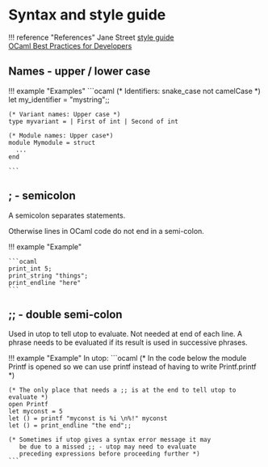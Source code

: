 # Syntax and style guide

!!! reference "References"
    Jane Street [style guide](https://opensource.janestreet.com/standards/)     
    [OCaml Best Practices for Developers](https://wiki.xenproject.org/wiki/OCaml_Best_Practices_for_Developers)

## Names - upper / lower case
!!! example "Examples"
    ```ocaml
    (* Identifiers: snake_case not camelCase *)
    let my_identifier = "mystring";;
    
    (* Variant names: Upper case *)
    type myvariant = | First of int | Second of int
    
    (* Module names: Upper case*)
    module Mymodule = struct
      ...
    end
      
    ```
  

## ; - semicolon
A semicolon separates statements.

Otherwise lines in OCaml code do not end in a semi-colon.

!!! example "Example"

    ```ocaml
    print_int 5;
    print_string "things";
    print_endline "here"
    ```
## ;; - double semi-colon

Used in utop to tell utop to evaluate.
Not needed at end of each line.
A phrase needs to be evaluated if its result is used in successive phrases.
    
!!! example "Example"
    In utop:
    ```ocaml
    (* In the code below the module Printf is opened so 
    we can use printf instead of having to write Printf.printf *)
    
    (* The only place that needs a ;; is at the end to tell utop to evaluate *)
    open Printf
    let myconst = 5
    let () = printf "myconst is %i \n%!" myconst
    let () = print_endline "the end";;
    
    (* Sometimes if utop gives a syntax error message it may 
       be due to a missed ;; - utop may need to evaluate 
       preceding expressions before proceeding further *)
    ```
